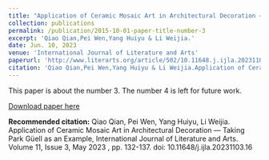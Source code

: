```yaml
---
title: "Application of Ceramic Mosaic Art in Architectural Decoration — Taking Park Güell as an Example"
collection: publications
permalink: /publication/2015-10-01-paper-title-number-3
excerpt: 'Qiao Qian,Pei Wen,Yang Huiyu & Li Weijia.'
date: Jun. 10, 2023
venue: 'International Journal of Literature and Arts'
paperurl: 'http://www.literarts.org/article/502/10.11648.j.ijla.20231103.16'
citation: 'Qiao Qian,Pei Wen,Yang Huiyu & Li Weijia.Application of Ceramic Mosaic Art in Architectural Decoration — Taking Park Güell as an Example, International Journal of Literature and Arts.&quot;Volume 11, Issue 3, May 2023 , pp. 132-137. doi: 10.11648/j.ijla.20231103.16'
---
```

This paper is about the number 3. The number 4 is left for future work.

[Download paper here](http://www.literarts.org/article/502/10.11648.j.ijla.20231103.16)

**Recommended citation:** Qiao Qian, Pei Wen, Yang Huiyu, Li Weijia. Application of Ceramic Mosaic Art in Architectural Decoration — Taking Park Güell as an Example, International Journal of Literature and Arts. Volume 11, Issue 3, May 2023 , pp. 132-137. doi: 10.11648/j.ijla.20231103.16
